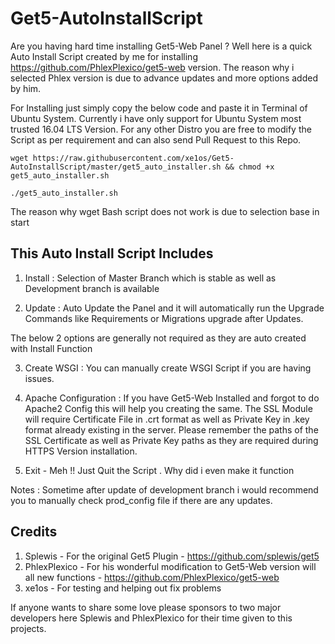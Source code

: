 # Get5-AutoInstallScript

Are you having hard time installing Get5-Web Panel ? Well here is a quick Auto Install Script created by me for installing https://github.com/PhlexPlexico/get5-web version. The reason why i selected Phlex version is due to advance updates and more options added by him. 

For Installing just simply copy the below code and paste it in Terminal of Ubuntu System. Currently i have only support for Ubuntu System most trusted 16.04 LTS Version. For any other Distro you are free to modify the Script as per requirement and can also send Pull Request to this Repo. 

`wget https://raw.githubusercontent.com/xe1os/Get5-AutoInstallScript/master/get5_auto_installer.sh && chmod +x get5_auto_installer.sh`

`./get5_auto_installer.sh`

The reason why wget Bash script does not work is due to selection base in start

## This Auto Install Script Includes 

1) Install : Selection of Master Branch which is stable as well as Development branch is available 

2) Update : Auto Update the Panel and it will automatically run the Upgrade Commands like Requirements or Migrations upgrade after Updates. 

The below 2 options are generally not required as they are auto created with Install Function

3) Create WSGI : You can manually create WSGI Script if you are having issues.

4) Apache Configuration : If you have Get5-Web Installed and forgot to do Apache2 Config this will help you creating the same. 
The SSL Module will require Certificate File in .crt format as well as Private Key in .key format already existing in the server. Please remember the paths of the SSL Certificate as well as Private Key paths as they are required during HTTPS Version installation. 

5) Exit - Meh !! Just Quit the Script . Why did i even make it function 

Notes : 
Sometime after update of development branch i would recommend you to manually check prod_config file if there are any updates.


## Credits
1) Splewis - For the original Get5 Plugin - https://github.com/splewis/get5
2) PhlexPlexico - For his wonderful modification to Get5-Web version will all new functions - https://github.com/PhlexPlexico/get5-web
3) xe1os - For testing and helping out fix problems

If anyone wants to share some love please sponsors to two major developers here Splewis and PhlexPlexico for their time given to this projects. 
